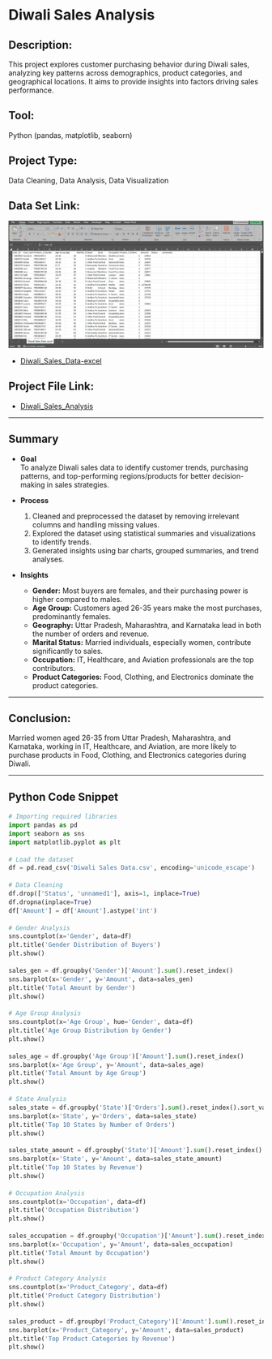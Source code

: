# Diwali Sales Analysis

## Description:
This project explores customer purchasing behavior during Diwali sales, analyzing key patterns across demographics, product categories, and geographical locations. It aims to provide insights into factors driving sales performance.

## Tool:
Python (pandas, matplotlib, seaborn)

## Project Type:
Data Cleaning, Data Analysis, Data Visualization

## Data Set Link:
![Diwali_Sales_Data_Set](./Diwali_Sales_Data_Set.png)
- [Diwali_Sales_Data-excel](./Diwali_Sales_Data-excel.csv)

## Project File Link:
- [Diwali_Sales_Analysis](./Diwali_Sales_Analysis.ipynb)

---

## Summary

- **Goal**  
  To analyze Diwali sales data to identify customer trends, purchasing patterns, and top-performing regions/products for better decision-making in sales strategies.

- **Process**  
  1. Cleaned and preprocessed the dataset by removing irrelevant columns and handling missing values.  
  2. Explored the dataset using statistical summaries and visualizations to identify trends.  
  3. Generated insights using bar charts, grouped summaries, and trend analyses.

- **Insights**  
  - **Gender:** Most buyers are females, and their purchasing power is higher compared to males.  
  - **Age Group:** Customers aged 26-35 years make the most purchases, predominantly females.  
  - **Geography:** Uttar Pradesh, Maharashtra, and Karnataka lead in both the number of orders and revenue.  
  - **Marital Status:** Married individuals, especially women, contribute significantly to sales.  
  - **Occupation:** IT, Healthcare, and Aviation professionals are the top contributors.  
  - **Product Categories:** Food, Clothing, and Electronics dominate the product categories.  

---

## Conclusion:
Married women aged 26-35 from Uttar Pradesh, Maharashtra, and Karnataka, working in IT, Healthcare, and Aviation, are more likely to purchase products in Food, Clothing, and Electronics categories during Diwali.

---

## Python Code Snippet

```python
# Importing required libraries
import pandas as pd
import seaborn as sns
import matplotlib.pyplot as plt

# Load the dataset
df = pd.read_csv('Diwali Sales Data.csv', encoding='unicode_escape')

# Data Cleaning
df.drop(['Status', 'unnamed1'], axis=1, inplace=True)
df.dropna(inplace=True)
df['Amount'] = df['Amount'].astype('int')

# Gender Analysis
sns.countplot(x='Gender', data=df)
plt.title('Gender Distribution of Buyers')
plt.show()

sales_gen = df.groupby('Gender')['Amount'].sum().reset_index()
sns.barplot(x='Gender', y='Amount', data=sales_gen)
plt.title('Total Amount by Gender')
plt.show()

# Age Group Analysis
sns.countplot(x='Age Group', hue='Gender', data=df)
plt.title('Age Group Distribution by Gender')
plt.show()

sales_age = df.groupby('Age Group')['Amount'].sum().reset_index()
sns.barplot(x='Age Group', y='Amount', data=sales_age)
plt.title('Total Amount by Age Group')
plt.show()

# State Analysis
sales_state = df.groupby('State')['Orders'].sum().reset_index().sort_values(by='Orders', ascending=False).head(10)
sns.barplot(x='State', y='Orders', data=sales_state)
plt.title('Top 10 States by Number of Orders')
plt.show()

sales_state_amount = df.groupby('State')['Amount'].sum().reset_index().sort_values(by='Amount', ascending=False).head(10)
sns.barplot(x='State', y='Amount', data=sales_state_amount)
plt.title('Top 10 States by Revenue')
plt.show()

# Occupation Analysis
sns.countplot(x='Occupation', data=df)
plt.title('Occupation Distribution')
plt.show()

sales_occupation = df.groupby('Occupation')['Amount'].sum().reset_index().sort_values(by='Amount', ascending=False)
sns.barplot(x='Occupation', y='Amount', data=sales_occupation)
plt.title('Total Amount by Occupation')
plt.show()

# Product Category Analysis
sns.countplot(x='Product_Category', data=df)
plt.title('Product Category Distribution')
plt.show()

sales_product = df.groupby('Product_Category')['Amount'].sum().reset_index().sort_values(by='Amount', ascending=False)
sns.barplot(x='Product_Category', y='Amount', data=sales_product)
plt.title('Top Product Categories by Revenue')
plt.show()

